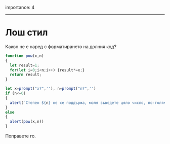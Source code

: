 importance: 4

---

# Лош стил

Какво не е наред с форматирането на долния код?

```js no-beautify
function pow(x,n)
{
  let result=1;
  for(let i=0;i<n;i++) {result*=x;}
  return result;
}

let x=prompt("x?",''), n=prompt("n?",'')
if (n<=0)
{
  alert(`Степен ${n} не се поддържа, моля въведете цяло число, по-голямо от нула`);
}
else
{
  alert(pow(x,n))
}
```

Поправете го.
